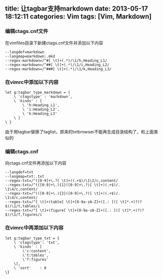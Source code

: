title: 让tagbar支持markdown
date: 2013-05-17 18:12:11
categories: Vim
tags: [Vim, Markdown]
---
### 编辑ctags.cnf文件

在vimfiles目录下新建ctags.cnf文件并添加以下内容
```
--langdef=markdown
--langmap=markdown:.mkd
--regex-markdown=/^#[ \t]+(.*)/\1/h,Heading_L1/
--regex-markdown=/^##[ \t]+(.*)/\1/i,Heading_L2/
--regex-markdown=/^###[ \t]+(.*)/\1/k,Heading_L3/
```

### 在vimrc中添加以下内容

```
let g:tagbar_type_markdown = {
	\ 'ctagstype' : 'markdown',
	\ 'kinds' : [
		\ 'h:Heading_L1',
		\ 'i:Heading_L2',
		\ 'k:Heading_L3'
	\ ]
\ }
```

<!--more-->

由于用tagbar替换了taglist，原来的txtbrowser不能再生成目录结构了，和上面类似的

### 编辑ctags.cnf

向ctags.cnf文件再添加以下内容
```
--langdef=txt
--langmap=txt:.txt
--regex-txt=/^([0-9]+\.?[ \t]+)(.+$)/\1\2/c,content/
--regex-txt=/^(([0-9]+\.){1}([0-9]+\.?)[ \t]+)(.+$)/.   \1\4/c,content/
--regex-txt=/^(([0-9]+\.){2}([0-9]+\.?)[ \t]+)(.+$)/.       \1\4/c,content/
--regex-txt=/^[ \t]+(table[ \t]+[0-9a-zA-Z]+([.: ]([ \t]*.+)?)?$)/\1/t,tables/i
--regex-txt=/^[ \t]+(figure[ \t]+[0-9a-zA-Z]+([.: ]([ \t]*.+)?)?$)/\1/f,figures/i
```

### 在vimrc中再添加以下内容
```
let g:tagbar_type_txt = {
    \ 'ctagstype': 'txt',
    \ 'kinds' : [
        \'c:content',
        \'t:tables',
        \'f:figures'
    \],
    \ 'sort'    : 0
\}
```
